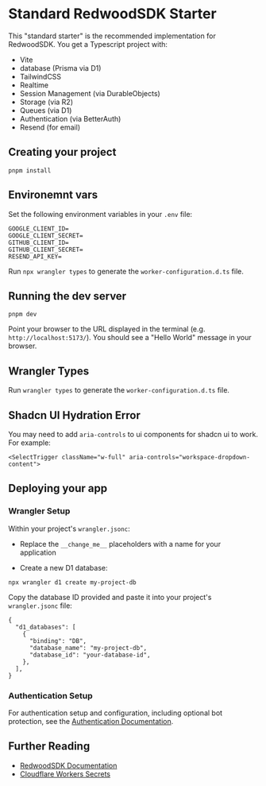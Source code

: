 # Standard RedwoodSDK Starter

This "standard starter" is the recommended implementation for RedwoodSDK. You get a Typescript project with:

- Vite
- database (Prisma via D1)
- TailwindCSS
- Realtime 
- Session Management (via DurableObjects)
- Storage (via R2)
- Queues (via D1)
- Authentication (via BetterAuth)
- Resend (for email)

## Creating your project

```shell
pnpm install
```

## Environemnt vars

Set the following environment variables in your `.env` file:

```shell
GOOGLE_CLIENT_ID=
GOOGLE_CLIENT_SECRET=
GITHUB_CLIENT_ID=
GITHUB_CLIENT_SECRET=
RESEND_API_KEY=
```

Run `npx wrangler types` to generate the `worker-configuration.d.ts` file.

## Running the dev server

```shell
pnpm dev
```

Point your browser to the URL displayed in the terminal (e.g. `http://localhost:5173/`). You should see a "Hello World" message in your browser.

## Wrangler Types

Run `wrangler types` to generate the `worker-configuration.d.ts` file.

## Shadcn UI Hydration Error

You may need to add `aria-controls` to ui components for shadcn ui to work. For example:

```
<SelectTrigger className="w-full" aria-controls="workspace-dropdown-content">
```

## Deploying your app

### Wrangler Setup

Within your project's `wrangler.jsonc`:

- Replace the `__change_me__` placeholders with a name for your application

- Create a new D1 database:

```shell
npx wrangler d1 create my-project-db
```

Copy the database ID provided and paste it into your project's `wrangler.jsonc` file:

```jsonc
{
  "d1_databases": [
    {
      "binding": "DB",
      "database_name": "my-project-db",
      "database_id": "your-database-id",
    },
  ],
}
```

### Authentication Setup

For authentication setup and configuration, including optional bot protection, see the [Authentication Documentation](https://docs.rwsdk.com/core/authentication).

## Further Reading

- [RedwoodSDK Documentation](https://docs.rwsdk.com/)
- [Cloudflare Workers Secrets](https://developers.cloudflare.com/workers/runtime-apis/secrets/)
